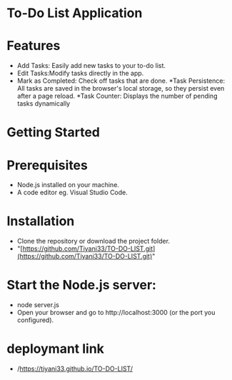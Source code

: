 # To-Do List Application 
# Features
* Add Tasks: Easily add new tasks to your to-do list.
* Edit Tasks:Modify tasks directly in the app.
* Mark as Completed: Check off tasks that are done.
*Task Persistence: All tasks are saved in the browser's local storage, so they persist even after a page reload.
*Task Counter: Displays the number of pending tasks dynamically
# Getting Started
# Prerequisites
* Node.js installed on your machine.
* A code editor eg. Visual Studio Code.
# Installation
* Clone the repository or download the project folder.
* "[https://github.com/Tiyani33/TO-DO-LIST.git](https://github.com/Tiyani33/TO-DO-LIST.git)"
# Start the Node.js server:
* node server.js
* Open your browser and go to http://localhost:3000 (or the port you configured).
# deploymant link
* /https://tiyani33.github.io/TO-DO-LIST/
